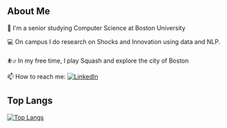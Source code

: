 ## About Me

🏫 I'm a senior studying Computer Science at Boston University

💻 On campus I do research on Shocks and Innovation using data and NLP.

⛹️‍♂️ In my free time, I play Squash and explore the city of Boston

📫 How to reach me: [![LinkedIn](https://img.shields.io/badge/LinkedIn-blue?style=for-the-badge&logo=linkedin)](https://www.linkedin.com/in/03-sjain)


## Top Langs

[![Top Langs](https://github-readme-stats.vercel.app/api/top-langs/?username=shreyj03&layout=compact&theme=vision-friendly-dark&hide=jupyter%20notebook)](https://github.com/anuraghazra/github-readme-stats)
